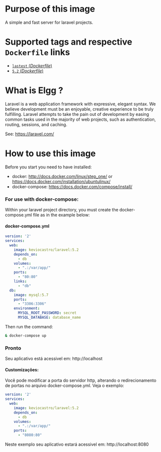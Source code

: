 # Purpose of this image

A simple and fast server for laravel projects.

# Supported tags and respective `Dockerfile` links

  - [`lastest` (*Dockerfile*)](https://github.com/keviocastro/docker-laravel/blob/master/Dockerfile)
  -	[`5.2` (*Dockerfile*)](https://github.com/keviocastro/docker-laravel/blob/master/Dockerfile)

# What is Elgg ?

Laravel is a web application framework with expressive, elegant syntax. We believe development must be an enjoyable, creative experience to be truly fulfilling. Laravel attempts to take the pain out of development by easing common tasks used in the majority of web projects, such as authentication, routing, sessions, and caching.

See: https://laravel.com/ 

# How to use this image

Before you start you need to have installed:
- docker: http://docs.docker.com/linux/step_one/ or https://docs.docker.com/installation/ubuntulinux/
- docker-compose: https://docs.docker.com/compose/install/

### For use with docker-compose:

Within your laravel project directory, you must create the docker-compose.yml file as in the example below:

#### docker-compose.yml

```yml
version: '2'
services:
  web:
    image: keviocastro/laravel:5.2
    depends_on:
      - db
    volumes:
      - ".:/var/app/"
    ports:
      - "80:80"
    links:
      - "db"
  db:
    image: mysql:5.7
    ports:
      - "3306:3306"
    environment:
      MYSQL_ROOT_PASSWORD: secret
      MYSQL_DATABASE: database_name

```

Then run the command:

```sh
& docker-compose up
```

### Pronto

Seu aplicativo está acessivel em: http://localhost

#### Customizações:

Você pode modificar a porta do servidor http, alterando o redirecionamento de portas no
arquivo docker-compose.yml. Veja o exemplo:

```yml
version: '2'
services:
  web:
    image: keviocastro/laravel:5.2
    depends_on:
      - db
    volumes:
      - ".:/var/app/"
    ports:
      - "8080:80"
```

Neste exemplo seu aplicativo estará acessivel em: http://localhost:8080


